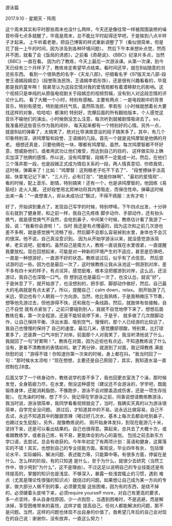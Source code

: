  游泳篇
   
   2017.9.10   -    星期天    -    阵雨               

   这个周末其实和平时那些周末也没什么两样，今天还是像往常一样被周围装修的噪音吵得七点多就醒了，毕竟是周末，总不能比平时起得还早吧，于是挨到八点半样子才起来。
  上午听着老歌，把自己博客的样式重新调整了下（看似很简单，但是花了我一上午的时间，因为涉及到各种环境问题）。
  然后下午本来想补点觉，然而并不困，就看了会《饭局的诱惑》，之前看《奇葩说》、《BBC》纪录片多点，当然《BBC》一直在看。
  因为约了教练，今天上最后一次游泳课。从第一次课，到今天已经有三个月样子了，教练肯定希望早点结束。看时间还早，就在B站随意的浏览些东西。
  看到一个很熟悉的名字-《天龙八部》，仔细看名字《97版天龙八部-段誉王语嫣段嫣恋》（段誉陈浩民饰，王语嫣李若彤饰），还是很有兴趣看看的，毕竟那是我的童年啊！
  我甚至认为这段恋情对我的爱情观都有着潜移默化的影响。这个视频只是单纯的从原版电视剧关于段嫣恋的视频剪辑，没有别人对这段恋情的评论什么的。
  看了大概一个小时，特别有感触。主要有两点：一是电视剧中的背景音乐，特别有感觉，特别能烘托气氛，虽然陈浩民、李若彤（小时候就想着长大要找这样的对象，哈哈哈）都演的
  特别好，完爆后面的所有翻拍版本，个人感觉这音乐不输他们的演出，小时候倒没怎么注意，每次听到就被剧情吸进去了。so，我准备把这些音乐作为我的闹铃，
  每天起来都有一个特别好的心情。另外一点，就是B站的弹幕了，太搞笑了，绝对比导演故意设的段子搞笑多了。其中，有几个印象特别深，讲鸠摩智和段誉、王语嫣的几段。首先一个就是说鸠摩智是他俩的月老。
  细想还真是，只要他俩在一块，哪都有鸠摩智。虽然，每次鸠摩智都不怀好意，想威胁他们，或者用武功让他们难受，而达到自己的目的，
  这样做实际上确实加深了他俩的感情，所以说，没有鸠摩智，段嫣不一定能成一对。然后，在他们三个落井那一段，也是段嫣正式成为情侣关系的一段，两人情真意切、你侬我侬，这时候，弹幕来了！比如："鸠摩智：这狗粮老子吃不下去了"、
  "段誉撩妹手法高超，快拿笔记记下来"、"三人行，必有灯泡"、"她是你妹啊"、"最初的爱情观"...看的时候，配上音乐、剧情，特别搞笑！还有一个，也是讲鸠摩智的，他因练《易筋经》走火入魔，
  还好段誉用北冥神功将其内里吸走，而保住性命。弹幕这时候出来一条："一直想害人，却从未成功过"飘过，不得不佩服：太有才啦！
  
  好了，开始讲到重点了，发现自己写字的时候，特别啰嗦。下午四点出发，十分钟左右就到了健身房，和之前一样，我自己先练练
  脚步动作、手部动作，还有抬头换气，就是感觉换气不自然，会呛到鼻子，中间某个时候，教练估计看了我游了一段，说："我看你会游啦！"，当时
  我还是有点懵逼的，因为这次和之前几次游也差不多啊，就是感觉换气流畅了些，然后脚不会那么容易掉到水里，身体也不会沉的很深。他不说，自己真没意识到。
  因为从开始学游泳以来，就没感觉游泳简单，老实说吧，挺难的。虽然自己是南方人，教练一直说我在水里很紧，一直提醒
  我要放松。现在回想起来，可能是对一种新的环境产生的不适应，甚至是恐惧吧，一直是一种想游好，一直游不好的状态。教练说过后，似乎有了点信息。
  然后尝试游的远一些。因为也是最后一次了，这时候教练让我从泳池这一侧游到对岸，差不多有四十米的样子，有点诧异，感觉挺难，根本没把握游到对岸，这么远，还没游过，我自己也深吸一口气。但
  想到这也是最后一次了，也没认怂，就说"好"。于是休息了下，就开始游了，也没想别的，把手部、脚部动作做好，然后，自己最大的毛病就是有点太紧了。所以，提醒自己：calm down，relax。
  刚开始游了几米远，旁边也有个人朝我一个方向游。当然，他比我熟练，于是我稍微压下节奏，想等他先游过去，但他游得不快，还和我在一条线路，然后，就肢体有些接触，自己不自觉
  就有点紧张了，之前只要碰到别人，我就不自觉地停下来了，想想后面教练在看，第一次全程游，还是不能轻易停下来，于是乎，
  就多做了几次蹬脚动作，让自己保持平衡、浮出水面、吸到空气，慢慢的，那个人已经游的比较远了，我自己也慢慢的保持了
  自己的速度，最后几米，感觉腰部很酸，特别累，比打球累多了，还是靠一口气冲到了对岸。前面那个人对我笑了，我没听清他说了什么，
  我就回了一句"好累啊！"。教练在对面，因为近视也有点远，不知道教练说了什么没有，更看不清教练的表情如何。歇了两分钟，就游到了对面，我记得教练
  满是欣慰的说："游得不错！你知道你第一次来的时候，身上都在抖。"我当时回了一句："那时候水太凉啦！"现在想想，主要还是自己原因了，其实，我知道水温一直控制在28度。
  
  后面又学了一个转身动作，教练说学的差不多了，我也回更衣室洗了个澡，那时候发觉，全身筋疲力尽，在水里，倒没这种感觉（建议还不会游泳的，学学吧，既能锻炼身体，还能消耗脂肪，不像跑步，游泳不会对膝盖造成伤害，还是一项生存技能）。
  在洗澡的时候，想了不少。我记得在学游泳之前，同事说想请教练教游泳，我当时说，游泳很简单，我同学看看视频就会了，当时，我确实天真的以为游泳很简单，自学完全没问题。
  游过后，才知道其中的不易。说永远比做容易，自己不去试，永远不知道其中的酸甜苦辣（喝过好几次水，基本上每次去都会呛到鼻子，也踢过女生屁股）。另外，就像教练说的，
  刚开始身体发抖，到现在能游几十米，坚持下来，还是可以看出结果的。自己也很得意。算起来，总共去了大概十次，或者跟教练学，或者自己练，有不易，更能体会到内心的喜悦。
  包括之前去新东方学口语，去尝试，总会有收获的。今年年初定了有两项计划：英语和健身，这算落实的不错！其实，也想到自己的专业技能方面。客观说，毕业四年有余，
  包括理论水平、实际编码、解决问题、表述能力等，只能算中等。有很多方面，停留在是什么、怎么样的阶段，有的只知道
  是什么，至于为什么，就很少去研究（当然工作中，很少用到"为什么"，这不是理由）。不过这足以说明自己的专业技能还是有待提高的，掌握的知识也是浅显、不够深入，暴露一些浅尝辄止的习惯，遇到
  难点（尤其是理论性很强的知识点）就绕过的问题。如果想让自己成为某一方向的专家，做大部分人做不到的事，必须要克服
  这些困难，因为有的东西，是绕不掉的，必须硬着头皮啃下来，必须require yourself more，对自己有更高的要求，多一点坚持，多从自身找原因，少一点抱怨
  。当遇到困难时，不是逃避，而是解决掉，享受困难带来的喜悦，这样才能
  提高自己。任何人都能解决的问题，那不是问题。当然，这样的问题也体现不出自身的价值了。我希望几年后的自己会对现在的自己说：谢谢你，没有放弃，一直这么努力！